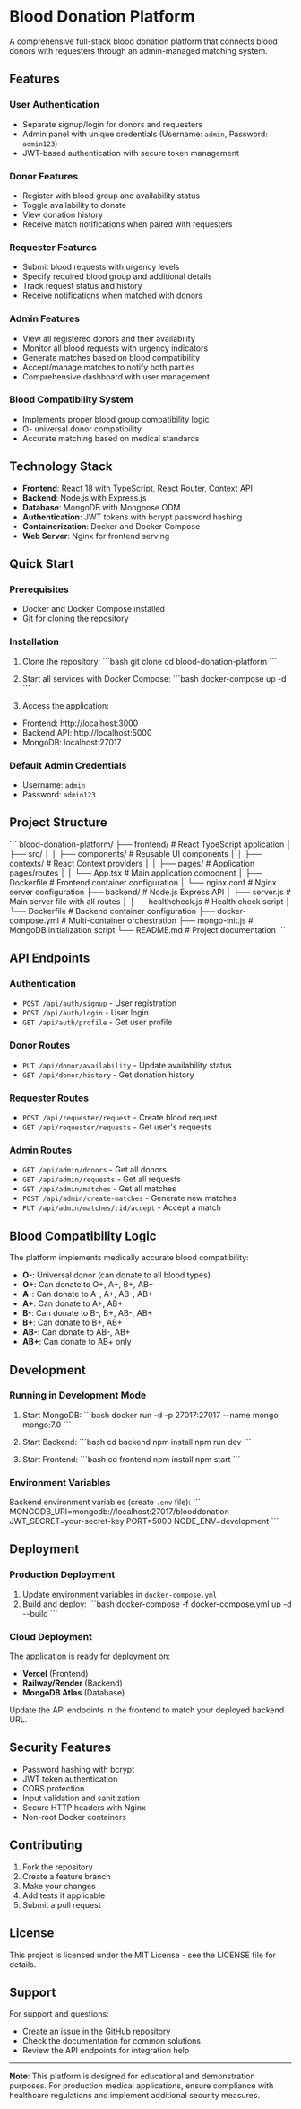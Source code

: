 # Blood Donation Platform

A comprehensive full-stack blood donation platform that connects blood donors with requesters through an admin-managed matching system.

## Features

### User Authentication
- Separate signup/login for donors and requesters
- Admin panel with unique credentials (Username: `admin`, Password: `admin123`)
- JWT-based authentication with secure token management

### Donor Features
- Register with blood group and availability status
- Toggle availability to donate
- View donation history
- Receive match notifications when paired with requesters

### Requester Features
- Submit blood requests with urgency levels
- Specify required blood group and additional details
- Track request status and history
- Receive notifications when matched with donors

### Admin Features
- View all registered donors and their availability
- Monitor all blood requests with urgency indicators
- Generate matches based on blood compatibility
- Accept/manage matches to notify both parties
- Comprehensive dashboard with user management

### Blood Compatibility System
- Implements proper blood group compatibility logic
- O- universal donor compatibility
- Accurate matching based on medical standards

## Technology Stack

- **Frontend**: React 18 with TypeScript, React Router, Context API
- **Backend**: Node.js with Express.js
- **Database**: MongoDB with Mongoose ODM
- **Authentication**: JWT tokens with bcrypt password hashing
- **Containerization**: Docker and Docker Compose
- **Web Server**: Nginx for frontend serving

## Quick Start

### Prerequisites
- Docker and Docker Compose installed
- Git for cloning the repository

### Installation

1. Clone the repository:
\`\`\`bash
git clone <repository-url>
cd blood-donation-platform
\`\`\`

2. Start all services with Docker Compose:
\`\`\`bash
docker-compose up -d
\`\`\`

3. Access the application:
- Frontend: http://localhost:3000
- Backend API: http://localhost:5000
- MongoDB: localhost:27017

### Default Admin Credentials
- Username: `admin`
- Password: `admin123`

## Project Structure

\`\`\`
blood-donation-platform/
├── frontend/                 # React TypeScript application
│   ├── src/
│   │   ├── components/      # Reusable UI components
│   │   ├── contexts/        # React Context providers
│   │   ├── pages/           # Application pages/routes
│   │   └── App.tsx          # Main application component
│   ├── Dockerfile           # Frontend container configuration
│   └── nginx.conf           # Nginx server configuration
├── backend/                 # Node.js Express API
│   ├── server.js            # Main server file with all routes
│   ├── healthcheck.js       # Health check script
│   └── Dockerfile           # Backend container configuration
├── docker-compose.yml       # Multi-container orchestration
├── mongo-init.js           # MongoDB initialization script
└── README.md               # Project documentation
\`\`\`

## API Endpoints

### Authentication
- `POST /api/auth/signup` - User registration
- `POST /api/auth/login` - User login
- `GET /api/auth/profile` - Get user profile

### Donor Routes
- `PUT /api/donor/availability` - Update availability status
- `GET /api/donor/history` - Get donation history

### Requester Routes
- `POST /api/requester/request` - Create blood request
- `GET /api/requester/requests` - Get user's requests

### Admin Routes
- `GET /api/admin/donors` - Get all donors
- `GET /api/admin/requests` - Get all requests
- `GET /api/admin/matches` - Get all matches
- `POST /api/admin/create-matches` - Generate new matches
- `PUT /api/admin/matches/:id/accept` - Accept a match

## Blood Compatibility Logic

The platform implements medically accurate blood compatibility:

- **O-**: Universal donor (can donate to all blood types)
- **O+**: Can donate to O+, A+, B+, AB+
- **A-**: Can donate to A-, A+, AB-, AB+
- **A+**: Can donate to A+, AB+
- **B-**: Can donate to B-, B+, AB-, AB+
- **B+**: Can donate to B+, AB+
- **AB-**: Can donate to AB-, AB+
- **AB+**: Can donate to AB+ only

## Development

### Running in Development Mode

1. Start MongoDB:
\`\`\`bash
docker run -d -p 27017:27017 --name mongo mongo:7.0
\`\`\`

2. Start Backend:
\`\`\`bash
cd backend
npm install
npm run dev
\`\`\`

3. Start Frontend:
\`\`\`bash
cd frontend
npm install
npm start
\`\`\`

### Environment Variables

Backend environment variables (create `.env` file):
\`\`\`
MONGODB_URI=mongodb://localhost:27017/blooddonation
JWT_SECRET=your-secret-key
PORT=5000
NODE_ENV=development
\`\`\`

## Deployment

### Production Deployment

1. Update environment variables in `docker-compose.yml`
2. Build and deploy:
\`\`\`bash
docker-compose -f docker-compose.yml up -d --build
\`\`\`

### Cloud Deployment

The application is ready for deployment on:
- **Vercel** (Frontend)
- **Railway/Render** (Backend)
- **MongoDB Atlas** (Database)

Update the API endpoints in the frontend to match your deployed backend URL.

## Security Features

- Password hashing with bcrypt
- JWT token authentication
- CORS protection
- Input validation and sanitization
- Secure HTTP headers with Nginx
- Non-root Docker containers

## Contributing

1. Fork the repository
2. Create a feature branch
3. Make your changes
4. Add tests if applicable
5. Submit a pull request

## License

This project is licensed under the MIT License - see the LICENSE file for details.

## Support

For support and questions:
- Create an issue in the GitHub repository
- Check the documentation for common solutions
- Review the API endpoints for integration help

---

**Note**: This platform is designed for educational and demonstration purposes. For production medical applications, ensure compliance with healthcare regulations and implement additional security measures.
